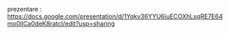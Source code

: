 prezentare : https://docs.google.com/presentation/d/1Yqkv36YYU6iuECOXhLsqRE7E64mo0lICa0deK8ratcI/edit?usp=sharing
